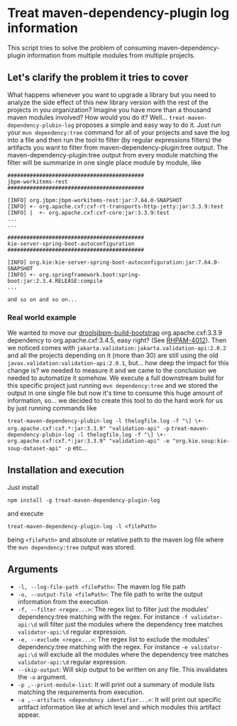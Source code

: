 # Treat maven-dependency-plugin log information

This script tries to solve the problem of consuming maven-dependency-plugin information from multiple modules from multiple projects.

## Let's clarify the problem it tries to cover

What happens whenever you want to upgrade a library but you need to analyze the side effect of this new library version with the rest of the projects in you organization? Imagine you have more than a thousand maven modules involved? How would you do it? Well... `treat-maven-dependency-plubin-log` proposes a simple and easy way to do it. Just run your `mvn dependency:tree` command for all of your projects and save the log into a file and then run the tool to filter (by regular expressions filters) the artifacts you want to filter from maven-dependency-plugin:tree output. The maven-dependency-plugin:tree output from every module matching the filter will be summarize in one single place module by module, like

```
###########################################
jbpm-workitems-rest
###########################################

[INFO] org.jbpm:jbpm-workitems-rest:jar:7.64.0-SNAPSHOT
[INFO] +- org.apache.cxf:cxf-rt-transports-http-jetty:jar:3.3.9:test
[INFO] |  +- org.apache.cxf:cxf-core:jar:3.3.9:test
...
...

###########################################
kie-server-spring-boot-autoconfiguration
###########################################

[INFO] org.kie:kie-server-spring-boot-autoconfiguration:jar:7.64.0-SNAPSHOT
[INFO] +- org.springframework.boot:spring-boot:jar:2.3.4.RELEASE:compile
...

and so on and so on...
```

### Real world example

We wanted to move our [droolsjbpm-build-bootstrap](https://github.com/kiegroup/droolsjbpm-build-bootstrap) org.apache.cxf:3.3.9 dependency to org.apache.cxf:3.4.5, easy right? (See [RHPAM-4012](https://issues.redhat.com/browse/RHPAM-4012)). Then we noticed comes with `jakarta.validation:jakarta.validation-api:2.0.2` and all the projects depending on it (more than 30) are still using the old `javax.validation:validation-api:2.0.1`, but... how deep the impact for this change is? we needed to measure it and we came to the conclusion we needed to automatize it somehow. We execute a full downstream build for this specific project just running `mvn dependency:tree` and we stored the output in one single file but now it's time to consume this huge amount of information, so... we decided to create this tool to do the hard work for us by just running commands like

`treat-maven-dependency-plubin-log -l thelogfile.log -f "\] \+- org.apache.cxf:cxf.*:jar:3.3.9" "validation-api" -p`
`treat-maven-dependency-plubin-log -l thelogfile.log -f "\] \+- org.apache.cxf:cxf.*:jar:3.3.9" "validation-api" -e "org.kie.soup:kie-soup-dataset-api" -p`
etc...

## Installation and execution

Just install

```
npm install -g treat-maven-dependency-plugin-log
```

and execute

```
treat-maven-dependency-plugin-log -l <filePath>
```

being `<filePath>` and absolute or relative path to the maven log file where the `mvn dependency:tree` output was stored.

## Arguments

- `-l, --log-file-path <filePath>`: The maven log file path
- `-o, --output-file <filePath>`: The file path to write the output information from the execution
- `-f, --filter <regex...>`: The regex list to filter just the modules' dependency:tree matching with the regex. For instance `-f validator-api:\d` will filter just the modules where the dependency tree matches `validator-api:\d` regular expression.
- `-e, --exclude <regex...>`: The regex list to exclude the modules' dependency:tree matching with the regex. For instance `-e validator-api:\d` will exclude all the modules where the dependency tree matches `validator-api:\d` regular expression.
- `--skip-output`: Will skip output to be written on any file. This invalidates the `-o` argument.
- `-p ,--print-module-list`: It will print out a summary of module lists matching the requirements from execution.
- `-a ,--artifacts <dependency identifier...>`: It will print out specific artifact information like at which level and which modules this artifact appear.
